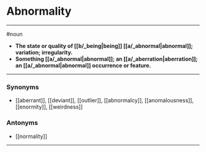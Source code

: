 # Abnormality
---
#noun
- **The state or quality of [[b/_being|being]] [[a/_abnormal|abnormal]]; variation; irregularity.**
- **Something [[a/_abnormal|abnormal]]; an [[a/_aberration|aberration]]; an [[a/_abnormal|abnormal]] occurrence or feature.**
---
### Synonyms
- [[aberrant]], [[deviant]], [[outlier]], [[abnormalcy]], [[anomalousness]], [[enormity]], [[weirdness]]
### Antonyms
- [[normality]]
---
